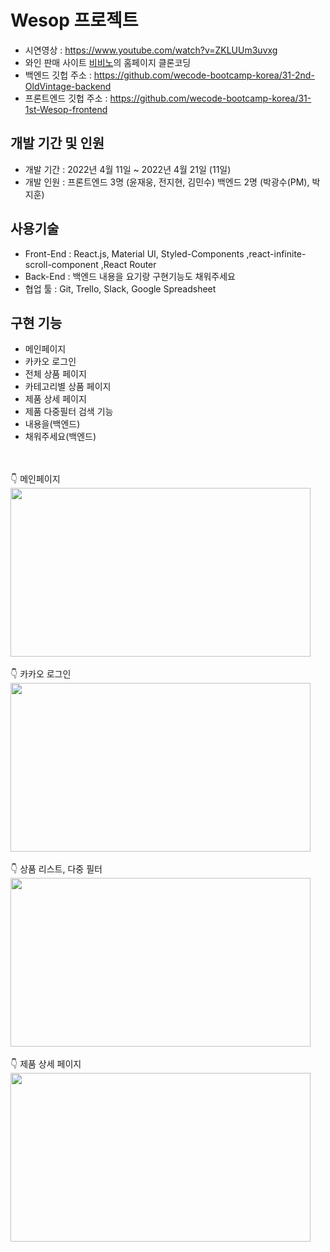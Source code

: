 # Wesop 프로젝트
- 시연영상 : https://www.youtube.com/watch?v=ZKLUUm3uvxg
- 와인 판매 사이트 <a href="https://www.vivino.com/">비비노</a>의 홈페이지 클론코딩
- 백엔드 깃헙 주소 : https://github.com/wecode-bootcamp-korea/31-2nd-OldVintage-backend
- 프론트엔드 깃헙 주소 : https://github.com/wecode-bootcamp-korea/31-1st-Wesop-frontend

## 개발 기간 및 인원
- 개발 기간 : 2022년 4월 11일 ~ 2022년 4월 21일 (11일)
- 개발 인원 : 프론트엔드 3명 (윤재웅, 전지현, 김민수)
            백엔드 2명 (박광수(PM), 박지훈)

## 사용기술
- Front-End : React.js, Material UI, Styled-Components ,react-infinite-scroll-component ,React Router
- Back-End : 백엔드 내용을 요기랑 구현기능도 채워주세요
- 협업 툴 : Git, Trello, Slack, Google Spreadsheet

## 구현 기능
- 메인페이지 
- 카카오 로그인
- 전체 상품 페이지
- 카테고리별 상품 페이지
- 제품 상세 페이지
- 제품 다중필터 검색 기능
- 내용을(백엔드)
- 채워주세요(백엔드)
<br/>
<br/>
👇 메인페이지
<img src="https://user-images.githubusercontent.com/80399821/164908962-1d913969-9789-4b60-a9d0-605d045a6c7e.gif" width="480" height="270" />
<br/>
<br/>
👇 카카오 로그인
<img src="https://user-images.githubusercontent.com/80399821/164908998-edccf3c2-2fe9-434e-b0bf-4161a52cb31e.gif" width="480" height="270" />
<br/>
<br/>
👇 상품 리스트, 다중 필터
<img src="https://user-images.githubusercontent.com/80399821/164908995-8463124b-09cb-4c53-b24f-26a106bf8936.gif" width="480" height="270" />
<br/>
<br/>
👇 제품 상세 페이지
<img src="https://user-images.githubusercontent.com/80399821/164909066-7c36d1a3-0f3f-4224-9e13-2b46a629af1e.gif" width="480" height="270" />
<br/>


